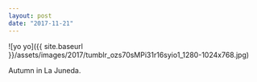 ```yaml
---
layout: post
date: "2017-11-21"
---
```


![yo yo]({{ site.baseurl }}/assets/images/2017/tumblr_ozs70sMPi31r16syio1_1280-1024x768.jpg)

Autumn in La Juneda.
